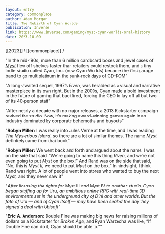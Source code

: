 ```yaml
---
layout: entry
category: commonplace
author: Adam Morgan
title: The Rebirth of Cyan Worlds
publication: Inverse
link: https://www.inverse.com/gaming/myst-cyan-worlds-oral-history
date: 2023-10-09
---
```


[[2023]] / [[commonplace]] / 

"In the mid-’90s, more than 6 million cardboard boxes and jewel cases of *[Myst](https://www.inverse.com/gaming/best-puzzle-games-on-game-pass-2021-myst)* flew off shelves faster than retailers could restock them, and a tiny indie studio called Cyan, Inc. (now Cyan Worlds) became the first garage band to go multiplatinum in the punk-rock days of CD-ROM"

"A long-awaited sequel, 1997’s *Riven,* was heralded as a visual and narrative masterpiece in its own right. But in the 2000s, Cyan made a bold investment in the future of gaming that backfired, forcing the CEO to lay off all but two of its 40-person staff"

"After nearly a decade with no major releases, a 2013 Kickstarter campaign revived the studio. Now, it’s making award-winning games again in an industry dominated by corporate behemoths and buyouts"

"**Robyn Miller:** I was really into Jules Verne at the time, and I was reading *The Mysterious Island*, so there are a lot of similar themes. The name *Myst* definitely came from that book"

"**Robyn Miller:** We went back and forth and argued about the name. I was on the side that said, “We're going to name this thing *Riven,* and we’re not even going to put *Myst* on the box!” And Rand was on the side that said, “No, this is *Myst II,* we need to put *Myst* on the box.” In hindsight, I think Rand was right. A lot of people went into stores who wanted to buy the next *Myst,* and they never saw it"

"*After licensing the rights for* Myst III *and* Myst IV *to another studio, Cyan began staffing up for* Uru, *an ambitious online RPG with real-time 3D environments set in the underground city of D’ni and other worlds. But the fate of* Uru *— and of Cyan itself — may have been sealed the day they signed a deal with Ubisoft*"

"**Eric A. Anderson:** Double Fine was making big news for raising millions of dollars on a Kickstarter for *Broken Age,* and Ryan Warzecha was like, “If Double Fine can do it, Cyan should be able to.”"
